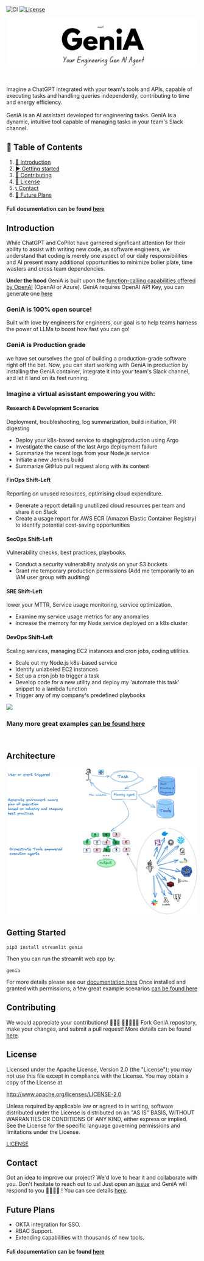 ![CI](https://github.com/genia-dev/GeniA/actions/workflows/ci.yml/badge.svg)
[![License](https://img.shields.io/badge/License-Apache%202.0-blue.svg)](https://opensource.org/licenses/Apache-2.0)

<p align=center>
   <a href="https://genia.dev" target="_blank">
      <img src="./media/genia_title.png"/>
   </a>
</p>
<br>
<p>
Imagine a ChatGPT integrated with your team's tools and APIs, capable of executing tasks and handling queries independently, contributing to time and energy efficiency.
<br><br>
GeniA is an AI assistant developed for engineering tasks. GeniA is a dynamic, intuitive tool capable of managing tasks in your team's Slack channel.
</p>

## 📝 Table of Contents

1. [🎉 Introduction](#introduction)
2. [▶️ Getting started](#getting-started)
3. [🤝 Contributing](#contributing)
4. [📜 License](#license)
5. [📞 Contact](#contact)
6. [🚀 Future Plans](#future-plans)

#### Full documentation can be found [here](https://genia-dev.github.io/GeniA/)

## Introduction

While ChatGPT and CoPilot have garnered significant attention for their ability to assist with writing new code, as software engineers, we understand that coding is merely one aspect of our daily responsibilities and AI present many additional opportunities to minimize bolier plate, time wasters and cross team dependencies.

**Under the hood** GeniA is built upon the [function-calling capabilities offered by OpenAI](https://openai.com/blog/function-calling-and-other-api-updates) (OpenAI or Azure). GeniA requires OpenAI API Key, you can generate one [here](https://platform.openai.com/account/api-keys)

### GeniA is 100% open source!

Built with love by engineers for engineers, our goal is to help teams harness the power of LLMs to boost how fast you can go!

### GeniA is Production grade

we have set ourselves the goal of building a production-grade software right off the bat. Now, you can start working with GeniA in production by installing the GeniA container, integrate it into your team's Slack channel, and let it land on its feet running.

### Imagine a virtual asisstant empowering you with:

#### Research & Development Scenarios

Deployment, troubleshooting, log summarization, build initiation, PR digesting

* Deploy your k8s-based service to staging/production using Argo
* Investigate the cause of the last Argo deployment failure
* Summarize the recent logs from your Node.js service
* Initiate a new Jenkins build
* Summarize GitHub pull request along with its content

#### FinOps Shift-Left

Reporting on unused resources, optimising cloud expenditure.

* Generate a report detailing unutilized cloud resources per team and share it on Slack
* Create a usage report for AWS ECR (Amazon Elastic Container Registry) to identify potential cost-saving opportunities

#### SecOps Shift-Left

Vulnerability checks, best practices, playbooks.

* Conduct a security vulnerability analysis on your S3 buckets
* Grant me temporary production permissions (Add me temporarily to an IAM user group with auditing)

#### SRE Shift-Left

lower your MTTR, Service usage monitoring, service optimization.

* Examine my service usage metrics for any anomalies
* Increase the memory for my Node service deployed on a k8s cluster

#### DevOps Shift-Left

Scaling services, managing EC2 instances and cron jobs, coding utilities.

* Scale out my Node.js k8s-based service
* Identify unlabeled EC2 instances
* Set up a cron job to trigger a task
* Develop code for a new utility and deploy my 'automate this task' snippet to a lambda function
* Trigger any of my company's predefined playbooks

<p float="center">
   <img src="media/Genia_in_a_war_room.gif"/>
</p>

### Many more great examples [can be found here](./media/)

<br/>

## Architecture

<p float="center">
   <img src="media/Genia_agents.png"/>
</p>

## Getting Started

```
pip3 install streamlit genia
```

Then you can run the streamlit web app by:

```
genia
```

For more details please see our [documentation here](https://genia-dev.github.io/GeniA/getting-started/)
Once installed and granted with permissions, a few great example scenarios [can be found here](./media/)

## Contributing
We would appreciate your contributions! 🙌🌟💖
👩‍💻➕👨‍💻 Fork GeniA repository, make your changes, and submit a pull request! 
More details can be found [here](./CONTRIBUTING.md).

## License

Licensed under the Apache License, Version 2.0 (the "License"); you may not use this file except in compliance with the License. You may obtain a copy of the License at

http://www.apache.org/licenses/LICENSE-2.0

Unless required by applicable law or agreed to in writing, software distributed under the License is distributed on an "AS IS" BASIS, WITHOUT WARRANTIES OR CONDITIONS OF ANY KIND, either express or implied. See the License for the specific language governing permissions and limitations under the License.

[LICENSE](./LICENSE)

## Contact

Got an idea to improve our project? We'd love to hear it and collaborate with you. Don't hesitate to reach out to us! Just open an [issue](https://github.com/GeniA-dev/GeniA/issues) and GeniA will respond to you 🦸‍♀️🦸‍♂️ !
You can see details [here](./.github/ISSUE_TEMPLATE/submit-a-request.md).

## Future Plans

- OKTA integration for SSO.
- RBAC Support.
- Extending capabilities with thousands of new tools.

#### Full documentation can be found [here](https://genia-dev.github.io/GeniA/)